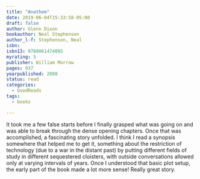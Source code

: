 ```yaml
---
title: "Anathem"
date: 2019-06-04T15:33:58-05:00
draft: false
author: Glenn Dixon
bookauthor: Neal Stephenson
author_l-f: Stephenson, Neal
isbn: 
isbn13: 9780061474095
myrating: 5
publisher: William Morrow
pages: 937
yearpublished: 2008
status: read
categories:
  - GoodReads
tags:
  - books

---
```

It took me a few false starts before I finally grasped what was going on and was able to break through the dense opening chapters. Once that was accomplished, a fascinating story unfolded. I think I read a synopsis somewhere that helped me to get it, something about the restriction of technology (due to a war in the distant past) by putting different fields of study in different sequestered cloisters, with outside conversations allowed only at varying intervals of years. Once I understood that basic plot setup, the early part of the book made a lot more sense! Really great story.
